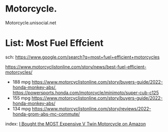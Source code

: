 # Motorcycle.
Motorcycle.unisocial.net

# List: Most Fuel Effcient
sch: https://www.google.com/search?q=most+fuel+efficient+motorcycles

https://www.motorcyclistonline.com/story/news/best-fuel-efficient-motorcycles/
- 188 mpg https://www.motorcyclistonline.com/story/buyers-guide/2022-honda-monkey-abs/, https://powersports.honda.com/motorcycle/minimoto/super-cub-c125
- 155 mpg https://www.motorcyclistonline.com/story/buyers-guide/2022-honda-monkey-abs/
- 134 mpg https://www.motorcyclistonline.com/story/reviews/2022-honda-grom-abs-mc-commute/

index: [I Bought the MOST Expensive V Twin Motorcycle on Amazon](https://youtu.be/mSzk5iz726E)
